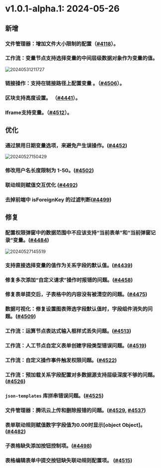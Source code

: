 # v1.0.1-alpha.1: 2024-05-26

## 新增

### 文件管理器：增加文件大小限制的配置（<a href="https://github.com/nocobase/nocobase/pull/4118" target="_blank">#4118</a>）。

### 工作流：变量节点支持选择变量的中间层级数据对象作为变量的值。

![20240531211727](https://static-docs.nocobase.com/20240531211727.png)

### 链接操作：支持在链接路径上配置变量 。（<a href="https://github.com/nocobase/nocobase/pull/4506" target="_blank">#4506</a>）。

### 区块支持高度设置。 （<a href="https://github.com/nocobase/nocobase/pull/4441" target="_blank">#4441</a>）。

### Iframe支持变量。（<a href="https://github.com/nocobase/nocobase/pull/4512" target="_blank">#4512</a>）。

## 优化

### 通过禁用日期变量选项，来避免产生误操作。([#4452](https://github.com/nocobase/nocobase/pull/4452))

![20240527150429](https://nocobase-docs.oss-cn-beijing.aliyuncs.com/20240527150429.png)

### 修改用户名长度限制为 1-50。(<a href="https://github.com/nocobase/nocobase/pull/4502" target="_blank">#4502</a>)

### 联动规则赋值交互优化 (<a href="https://github.com/nocobase/nocobase/pull/4492" target="_blank">#4492</a>)

### 去掉前端中 isForeignKey 的过滤判断(<a href="https://github.com/nocobase/nocobase/pull/4499" target="_blank">#4499</a>)

## 修复

### 配置权限弹窗中的数据范围中不应该支持“当前表单”和“当前弹窗记录”变量。([#4484](https://github.com/nocobase/nocobase/pull/4484))

![20240527145519](https://nocobase-docs.oss-cn-beijing.aliyuncs.com/20240527145519.png)

### 支持直接选择变量的值作为关系字段的默认值。([#4439](https://github.com/nocobase/nocobase/pull/4439))

### 修复多次添加“自定义请求”操作时报错的问题。([#4458](https://github.com/nocobase/nocobase/pull/4458))

### 修复表单提交后，子表格中的内容没有被清空的问题。([#4475](https://github.com/nocobase/nocobase/pull/4475))

### 数据可视化：修复设置图表筛选字段默认值时，字段组件消失的问题。(<a href="https://github.com/nocobase/nocobase/pull/4509" target="_blank">#4509</a>)

### 工作流：运算节点表达式输入框样式丢失问题。(<a href="https://github.com/nocobase/nocobase/pull/4513" target="_blank">#4513</a>)

### 工作流：人工节点自定义表单创建字段类型错误问题。(<a href="https://github.com/nocobase/nocobase/pull/4519" target="_blank">#4519</a>)

### 工作流：自定义操作事件触发权限问题。(<a href="https://github.com/nocobase/nocobase/pull/4522" target="_blank">#4522</a>)

### 工作流：预加载关系字段配置对多数据源支持层级深度不够的问题。(<a href="https://github.com/nocobase/nocobase/pull/4526" target="_blank">#4526</a>)

### `json-templates` 库拼串错误问题。(<a href="https://github.com/nocobase/nocobase/pull/4525" target="_blank">#4525</a>)

### 文件管理器：腾讯云上传和删除报错的问题。(<a href="https://github.com/nocobase/nocobase/pull/4529" target="_blank">#4529</a>, <a href="https://github.com/nocobase/nocobase/pull/4537" target="_blank">#4537</a>)

### 表单联动规则赋值数字字段值为0.00时显示[object Object]。 (<a href="https://github.com/nocobase/nocobase/pull/4482" target="_blank">#4482</a>)

### 子表格缺失添加按钮控制项。(<a href="https://github.com/nocobase/nocobase/pull/4498" target="_blank">#4498</a>)

### 表格编辑表单中提交按钮缺失联动规则配置项。 (<a href="https://github.com/nocobase/nocobase/pull/4515" target="_blank">#4515</a>)
